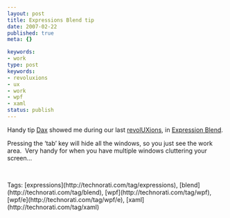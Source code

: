 ```yaml
---
layout: post
title: Expressions Blend tip
date: 2007-02-22
published: true
meta: {}

keywords:
- work
type: post
keywords:
- revoluxions
- ux
- work
- wpf
- xaml
status: publish
---
```



Handy tip [Dax](www.nukeation.net) showed me during our last [revolUXions](http://www.revoluxions.com/), in [Expression Blend](http://www.microsoft.com/products/expression/en/default.mspx). 



Pressing the ‘tab’ key will hide all the windows, so you just see the work area.  Very handy for when you have multiple windows cluttering your screen…



 

<div class="bjtags">Tags:  [expressions](http://technorati.com/tag/expressions), [blend](http://technorati.com/tag/blend), [wpf](http://technorati.com/tag/wpf), [wpf/e](http://technorati.com/tag/wpf/e), [xaml](http://technorati.com/tag/xaml)</div>
